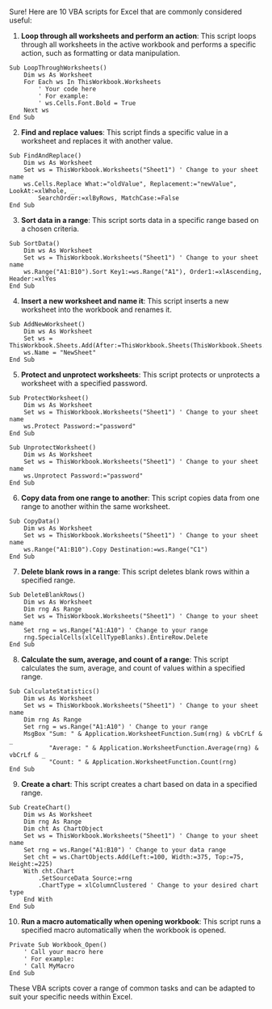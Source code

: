Sure! Here are 10 VBA scripts for Excel that are commonly considered useful:

1. **Loop through all worksheets and perform an action**:
   This script loops through all worksheets in the active workbook and performs a specific action, such as formatting or data manipulation.

```vba
Sub LoopThroughWorksheets()
    Dim ws As Worksheet
    For Each ws In ThisWorkbook.Worksheets
        ' Your code here
        ' For example:
        ' ws.Cells.Font.Bold = True
    Next ws
End Sub
```

2. **Find and replace values**:
   This script finds a specific value in a worksheet and replaces it with another value.

```vba
Sub FindAndReplace()
    Dim ws As Worksheet
    Set ws = ThisWorkbook.Worksheets("Sheet1") ' Change to your sheet name
    ws.Cells.Replace What:="oldValue", Replacement:="newValue", LookAt:=xlWhole, _
        SearchOrder:=xlByRows, MatchCase:=False
End Sub
```

3. **Sort data in a range**:
   This script sorts data in a specific range based on a chosen criteria.

```vba
Sub SortData()
    Dim ws As Worksheet
    Set ws = ThisWorkbook.Worksheets("Sheet1") ' Change to your sheet name
    ws.Range("A1:B10").Sort Key1:=ws.Range("A1"), Order1:=xlAscending, Header:=xlYes
End Sub
```

4. **Insert a new worksheet and name it**:
   This script inserts a new worksheet into the workbook and renames it.

```vba
Sub AddNewWorksheet()
    Dim ws As Worksheet
    Set ws = ThisWorkbook.Sheets.Add(After:=ThisWorkbook.Sheets(ThisWorkbook.Sheets.Count))
    ws.Name = "NewSheet"
End Sub
```

5. **Protect and unprotect worksheets**:
   This script protects or unprotects a worksheet with a specified password.

```vba
Sub ProtectWorksheet()
    Dim ws As Worksheet
    Set ws = ThisWorkbook.Worksheets("Sheet1") ' Change to your sheet name
    ws.Protect Password:="password"
End Sub

Sub UnprotectWorksheet()
    Dim ws As Worksheet
    Set ws = ThisWorkbook.Worksheets("Sheet1") ' Change to your sheet name
    ws.Unprotect Password:="password"
End Sub
```

6. **Copy data from one range to another**:
   This script copies data from one range to another within the same worksheet.

```vba
Sub CopyData()
    Dim ws As Worksheet
    Set ws = ThisWorkbook.Worksheets("Sheet1") ' Change to your sheet name
    ws.Range("A1:B10").Copy Destination:=ws.Range("C1")
End Sub
```

7. **Delete blank rows in a range**:
   This script deletes blank rows within a specified range.

```vba
Sub DeleteBlankRows()
    Dim ws As Worksheet
    Dim rng As Range
    Set ws = ThisWorkbook.Worksheets("Sheet1") ' Change to your sheet name
    Set rng = ws.Range("A1:A10") ' Change to your range
    rng.SpecialCells(xlCellTypeBlanks).EntireRow.Delete
End Sub
```

8. **Calculate the sum, average, and count of a range**:
   This script calculates the sum, average, and count of values within a specified range.

```vba
Sub CalculateStatistics()
    Dim ws As Worksheet
    Set ws = ThisWorkbook.Worksheets("Sheet1") ' Change to your sheet name
    Dim rng As Range
    Set rng = ws.Range("A1:A10") ' Change to your range
    MsgBox "Sum: " & Application.WorksheetFunction.Sum(rng) & vbCrLf & _
           "Average: " & Application.WorksheetFunction.Average(rng) & vbCrLf & _
           "Count: " & Application.WorksheetFunction.Count(rng)
End Sub
```

9. **Create a chart**:
   This script creates a chart based on data in a specified range.

```vba
Sub CreateChart()
    Dim ws As Worksheet
    Dim rng As Range
    Dim cht As ChartObject
    Set ws = ThisWorkbook.Worksheets("Sheet1") ' Change to your sheet name
    Set rng = ws.Range("A1:B10") ' Change to your data range
    Set cht = ws.ChartObjects.Add(Left:=100, Width:=375, Top:=75, Height:=225)
    With cht.Chart
        .SetSourceData Source:=rng
        .ChartType = xlColumnClustered ' Change to your desired chart type
    End With
End Sub
```

10. **Run a macro automatically when opening workbook**:
    This script runs a specified macro automatically when the workbook is opened.

```vba
Private Sub Workbook_Open()
    ' Call your macro here
    ' For example:
    ' Call MyMacro
End Sub
```

These VBA scripts cover a range of common tasks and can be adapted to suit your specific needs within Excel.
